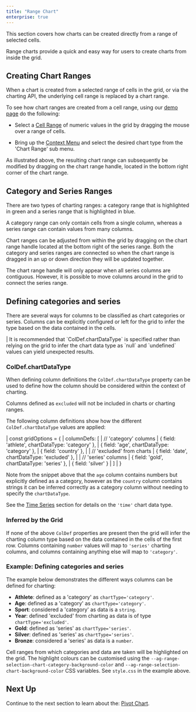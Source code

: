 ```yaml
---
title: "Range Chart"
enterprise: true
---
```


This section covers how charts can be created directly from a range of selected cells.

Range charts provide a quick and easy way for users to create charts from inside the grid.

## Creating Chart Ranges

When a chart is created from a selected range of cells in the grid, or via the charting API, the underlying cell range is replaced by a chart range.

To see how chart ranges are created from a cell range, using our [demo page](../../example) do the following:

- Select a [Cell Range](/range-selection/) of numeric values in the grid by dragging the mouse over a range of cells.

- Bring up the [Context Menu](/context-menu/) and select the desired chart type from the 'Chart Range' sub menu.

<gif src="range-chart.gif" alt="Charting Ranges" toggledarkmode="true"></gif>

As illustrated above, the resulting chart range can subsequently be modified by dragging on the chart range handle, located in the bottom right corner of the chart range.

## Category and Series Ranges

There are two types of charting ranges: a category range that is highlighted in green and a series range that is highlighted in blue.

A category range can only contain cells from a single column, whereas a series range can contain values from many columns.

Chart ranges can be adjusted from within the grid by dragging on the chart range handle located at the bottom right of the series range. Both the category and series ranges are connected so when the chart range is dragged in an up or down direction they will be updated together.

<note>
The chart range handle will only appear when all series columns are contiguous. However, it is possible to move columns around in the grid to connect the series range.
</note>

## Defining categories and series

There are several ways for columns to be classified as chart categories or series. Columns can be explicitly configured or left for the grid to infer the type based on the data contained in the cells.

<warning>
| It is recommended that `ColDef.chartDataType` is specified rather than relying on the grid to infer the chart data type as `null` and `undefined` values can yield unexpected results.
</warning>

### ColDef.chartDataType

When defining column definitions the `ColDef.chartDataType` property can be used to define how the column should be considered within the context of charting.

<api-documentation source='column-properties/properties.json' section='charts' names='["chartDataType"]'></api-documentation>

Columns defined as `excluded` will not be included in charts or charting ranges.

The following column definitions show how the different `ColDef.chartDataType` values are applied:

<snippet>
| const gridOptions = {
|     columnDefs: [
|         // 'category' columns
|         { field: 'athlete', chartDataType: 'category' },
|         { field: 'age', chartDataType: 'category' },
|         { field: 'country' },
| 
|         // 'excluded' from charts
|         { field: 'date', chartDataType: 'excluded' },
| 
|         // 'series' columns
|         { field: 'gold', chartDataType: 'series' },
|         { field: 'silver' }
|     ]
| }
</snippet>

Note from the snippet above that the `age` column contains numbers but explicitly defined as a category, however as the
`country` column contains strings it can be inferred correctly as a category column without needing to specify the
`chartDataType`.

See the [Time Series](/integrated-charts-time-series/) section for details on the `'time'` chart data type.

### Inferred by the Grid

If none of the above `ColDef` properties are present then the grid will infer the charting column type based on the data contained in the cells of the first row. Columns containing `number` values will map to `'series'` charting columns, and columns containing anything else will map to `'category'`.

### Example: Defining categories and series

The example below demonstrates the different ways columns can be defined for charting:

- **Athlete**: defined as a 'category' as `chartType='category'`.
- **Age**: defined as a 'category' as `chartType='category'`.
- **Sport**: considered a 'category' as data is a `string`.
- **Year**: defined 'excluded' from charting as data is of type `chartType='excluded'`.
- **Gold**: defined as 'series' as `chartType='series'`.
- **Silver**: defined as 'series' as `chartType='series'`.
- **Bronze**: considered a 'series' as data is a `number`.

<grid-example title='Defining categories and series' name='defining-categories-and-series' type='generated' options='{ "exampleHeight": 710, "enterprise": true, "modules": ["clientside", "menu", "charts", "rowgrouping"] }'></grid-example>

Cell ranges from which categories and data are taken will be highlighted on the grid. The highlight colours can be customised using the `--ag-range-selection-chart-category-background-color` and `--ag-range-selection-chart-background-color` CSS variables. See `style.css` in the example above.

## Next Up

Continue to the next section to learn about the: [Pivot Chart](/integrated-charts-pivot-chart/).
